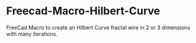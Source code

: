 # Freecad-Macro-Hilbert-Curve
FreeCad Macro to create an Hilbert Curve fractal wire in 2 or 3 dimensions with many iterations.
